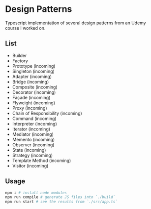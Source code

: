 # Design Patterns

Typescript implementation of several design patterns from an Udemy course I worked on.

## List

- Builder
- Factory
- Prototype (incoming)
- Singleton (incoming)
- Adapter (incoming)
- Bridge (incoming)
- Composite (incoming)
- Decorator (incoming)
- Façade (incoming)
- Flyweight (incoming)
- Proxy (incoming)
- Chain of Responsibility (incoming)
- Command (incoming)
- Interpreter (incoming)
- Iterator (incoming)
- Mediator (incoming)
- Memento (incoming)
- Observer (incoming)
- State (incoming)
- Strategy (incoming)
- Template Method (incoming)
- Visitor (incoming)

## Usage

```sh
npm i # install node modules
npm run compile # generate JS files into `./build`
npm run start # see the results from `./src/app.ts`
```
